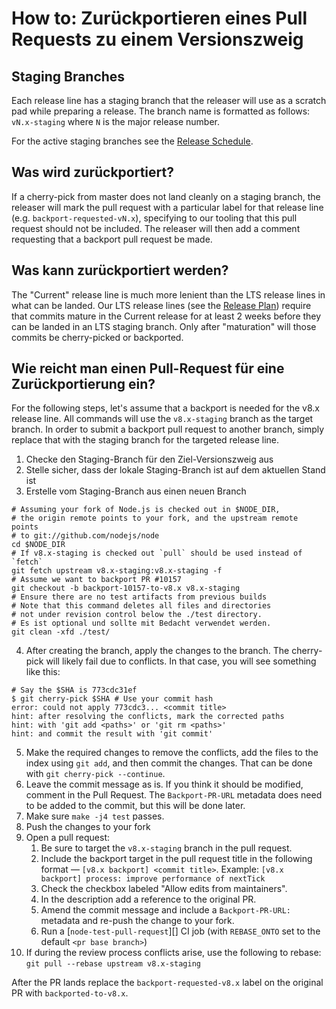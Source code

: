 # How to: Zurückportieren eines Pull Requests zu einem Versionszweig

## Staging Branches

Each release line has a staging branch that the releaser will use as a scratch pad while preparing a release. The branch name is formatted as follows: `vN.x-staging` where `N` is the major release number.

For the active staging branches see the [Release Schedule](https://github.com/nodejs/Release#release-schedule1).

## Was wird zurückportiert?

If a cherry-pick from master does not land cleanly on a staging branch, the releaser will mark the pull request with a particular label for that release line (e.g. `backport-requested-vN.x`), specifying to our tooling that this pull request should not be included. The releaser will then add a comment requesting that a backport pull request be made.

## Was kann zurückportiert werden?

The "Current" release line is much more lenient than the LTS release lines in what can be landed. Our LTS release lines (see the [Release Plan](https://github.com/nodejs/Release#release-plan)) require that commits mature in the Current release for at least 2 weeks before they can be landed in an LTS staging branch. Only after "maturation" will those commits be cherry-picked or backported.

## Wie reicht man einen Pull-Request für eine Zurückportierung ein?

For the following steps, let's assume that a backport is needed for the v8.x release line. All commands will use the `v8.x-staging` branch as the target branch. In order to submit a backport pull request to another branch, simply replace that with the staging branch for the targeted release line.

1. Checke den Staging-Branch für den Ziel-Versionszweig aus
2. Stelle sicher, dass der lokale Staging-Branch ist auf dem aktuellen Stand ist
3. Erstelle vom Staging-Branch aus einen neuen Branch

```shell
# Assuming your fork of Node.js is checked out in $NODE_DIR,
# the origin remote points to your fork, and the upstream remote points
# to git://github.com/nodejs/node
cd $NODE_DIR
# If v8.x-staging is checked out `pull` should be used instead of `fetch`
git fetch upstream v8.x-staging:v8.x-staging -f
# Assume we want to backport PR #10157
git checkout -b backport-10157-to-v8.x v8.x-staging
# Ensure there are no test artifacts from previous builds
# Note that this command deletes all files and directories
# not under revision control below the ./test directory.
# Es ist optional und sollte mit Bedacht verwendet werden.
git clean -xfd ./test/
```

4. After creating the branch, apply the changes to the branch. The cherry-pick will likely fail due to conflicts. In that case, you will see something like this:

```shell
# Say the $SHA is 773cdc31ef
$ git cherry-pick $SHA # Use your commit hash
error: could not apply 773cdc3... <commit title>
hint: after resolving the conflicts, mark the corrected paths
hint: with 'git add <paths>' or 'git rm <paths>'
hint: and commit the result with 'git commit'
```

5. Make the required changes to remove the conflicts, add the files to the index using `git add`, and then commit the changes. That can be done with `git cherry-pick --continue`.
6. Leave the commit message as is. If you think it should be modified, comment in the Pull Request. The `Backport-PR-URL` metadata does need to be added to the commit, but this will be done later.
7. Make sure `make -j4 test` passes.
8. Push the changes to your fork
9. Open a pull request: 
    1. Be sure to target the `v8.x-staging` branch in the pull request.
    2. Include the backport target in the pull request title in the following format — `[v8.x backport] <commit title>`. Example: `[v8.x backport] process: improve performance of nextTick`
    3. Check the checkbox labeled "Allow edits from maintainers".
    4. In the description add a reference to the original PR.
    5. Amend the commit message and include a `Backport-PR-URL:` metadata and re-push the change to your fork.
    6. Run a [`node-test-pull-request`][] CI job (with `REBASE_ONTO` set to the default `<pr base branch>`)
10. If during the review process conflicts arise, use the following to rebase: `git pull --rebase upstream v8.x-staging`

After the PR lands replace the `backport-requested-v8.x` label on the original PR with `backported-to-v8.x`.